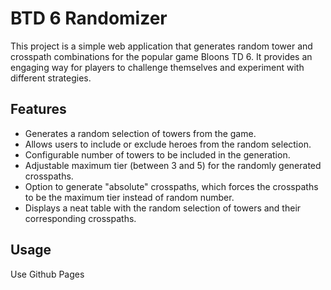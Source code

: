 # BTD 6 Randomizer

This project is a simple web application that generates random tower and crosspath combinations for the popular game Bloons TD 6. It provides an engaging way for players to challenge themselves and experiment with different strategies.

## Features

- Generates a random selection of towers from the game.
- Allows users to include or exclude heroes from the random selection.
- Configurable number of towers to be included in the generation.
- Adjustable maximum tier (between 3 and 5) for the randomly generated crosspaths.
- Option to generate "absolute" crosspaths, which forces the crosspaths to be the maximum tier instead of random number.
- Displays a neat table with the random selection of towers and their corresponding crosspaths.

## Usage
Use Github Pages
